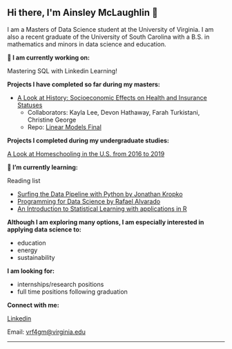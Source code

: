 ## Hi there, I'm Ainsley McLaughlin 👋

I am a Masters of Data Science student at the University of Virginia. I am also a recent graduate of the University of South Carolina with a B.S. in mathematics and minors in data science and education. 

**🔭 I am currently working on:**

Mastering SQL with Linkedin Learning!

**Projects I have completed so far during my masters:**

- [A Look at History: Socioeconomic Effects on Health and Insurance Statuses](https://docs.google.com/presentation/d/1XzAavpZ8Mt6l6qe3ZlyuJdTKJmhAB6LyjL1LmhnOWVU/edit?usp=sharing)
    - Collaborators: Kayla Lee, Devon Hathaway, Farah Turkistani, Christine George
    - Repo: [Linear Models Final](https://github.com/fturkistani/linearmodelsfinal)

**Projects I completed during my undergraduate studies:**

[A Look at Homeschooling in the U.S. from 2016 to 2019](https://public.tableau.com/app/profile/ainsley.mclaughlin/viz/ALookatHomeschoolingintheU_S___2016vs2019/Proj)

**🌱 I’m currently learning:**

Reading list
- [Surfing the Data Pipeline with Python by Jonathan Kropko](https://jkropko.github.io/surfing-the-data-pipeline/intro.html)
- [Programming for Data Science by Rafael Alvarado](https://ontoligent.github.io/DS5100-book/)
- [An Introduction to Statistical Learning with applications in R](https://www.statlearning.com/) 
  
**Although I am exploring many options, I am especially interested in applying data science to:**
- education
- energy
- sustainability
  
**I am looking for:**
  - internships/research positions
  - full time positions following graduation
    
**Connect with me:**

[Linkedin](https://www.linkedin.com/in/ainsley-mclaughlin/)

Email: vrf4gm@virginia.edu


<!--
**AinsleyM02/AinsleyM02** is a ✨ _special_ ✨ repository because its `README.md` (this file) appears on your GitHub profile.

Here are some ideas to get you started:

- 🔭 I’m currently working on ...
- 🌱 I’m currently learning ...
- 👯 I’m looking to collaborate on ...
- 🤔 I’m looking for help with ...
- 💬 Ask me about ...
- 📫 How to reach me: ...
- 😄 Pronouns: ...
- ⚡ Fun fact: ...
-->

-----
